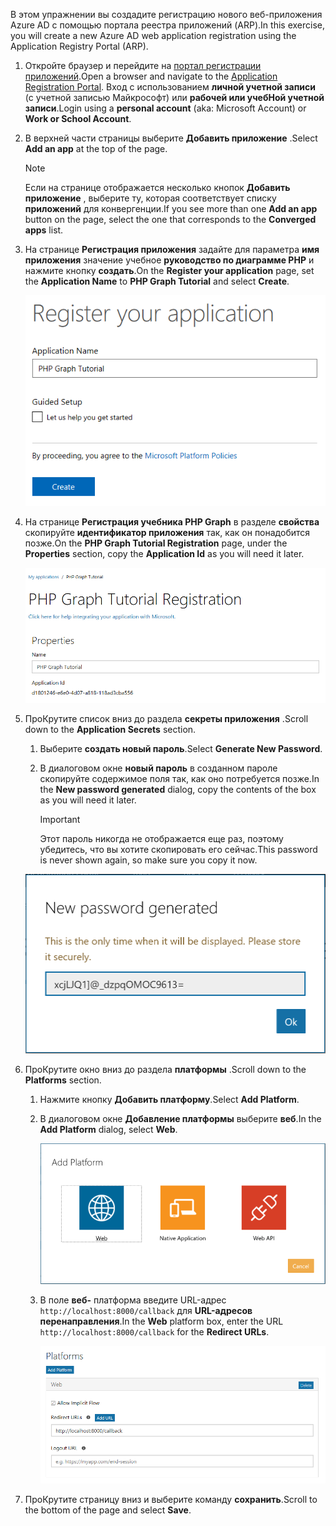 <!-- markdownlint-disable MD002 MD041 -->

<span data-ttu-id="31a66-101">В этом упражнении вы создадите регистрацию нового веб-приложения Azure AD с помощью портала реестра приложений (ARP).</span><span class="sxs-lookup"><span data-stu-id="31a66-101">In this exercise, you will create a new Azure AD web application registration using the Application Registry Portal (ARP).</span></span>

1. <span data-ttu-id="31a66-102">Откройте браузер и перейдите на [портал регистрации приложений](https://apps.dev.microsoft.com).</span><span class="sxs-lookup"><span data-stu-id="31a66-102">Open a browser and navigate to the [Application Registration Portal](https://apps.dev.microsoft.com).</span></span> <span data-ttu-id="31a66-103">Вход с использованием **личной учетной записи** (с учетной записью Майкрософт) или **рабочей или учебНой учетной записи**.</span><span class="sxs-lookup"><span data-stu-id="31a66-103">Login using a **personal account** (aka: Microsoft Account) or **Work or School Account**.</span></span>

1. <span data-ttu-id="31a66-104">В верхней части страницы выберите **Добавить приложение** .</span><span class="sxs-lookup"><span data-stu-id="31a66-104">Select **Add an app** at the top of the page.</span></span>

    > [!NOTE]
    > <span data-ttu-id="31a66-105">Если на странице отображается несколько кнопок **Добавить приложение** , выберите ту, которая соответствует списку **приложений** для конвергенции.</span><span class="sxs-lookup"><span data-stu-id="31a66-105">If you see more than one **Add an app** button on the page, select the one that corresponds to the **Converged apps** list.</span></span>

1. <span data-ttu-id="31a66-106">На странице **Регистрация приложения** задайте для параметра **имя приложения** значение учебное **руководство по диаграмме PHP** и нажмите кнопку **создать**.</span><span class="sxs-lookup"><span data-stu-id="31a66-106">On the **Register your application** page, set the **Application Name** to **PHP Graph Tutorial** and select **Create**.</span></span>

    ![Снимок экрана: создание нового приложения на веб-сайте портала регистрации приложений](./images/arp-create-app-01.png)

1. <span data-ttu-id="31a66-108">На странице **Регистрация учебника PHP Graph** в разделе **свойства** скопируйте **идентификатор приложения** так, как он понадобится позже.</span><span class="sxs-lookup"><span data-stu-id="31a66-108">On the **PHP Graph Tutorial Registration** page, under the **Properties** section, copy the **Application Id** as you will need it later.</span></span>

    ![Снимок экрана с ИДЕНТИФИКАТОРом только что созданного приложения](./images/arp-create-app-02.png)

1. <span data-ttu-id="31a66-110">ПроКрутите список вниз до раздела **секреты приложения** .</span><span class="sxs-lookup"><span data-stu-id="31a66-110">Scroll down to the **Application Secrets** section.</span></span>

    1. <span data-ttu-id="31a66-111">Выберите **создать новый пароль**.</span><span class="sxs-lookup"><span data-stu-id="31a66-111">Select **Generate New Password**.</span></span>
    1. <span data-ttu-id="31a66-112">В диалоговом окне **новый пароль** в созданном пароле скопируйте содержимое поля так, как оно потребуется позже.</span><span class="sxs-lookup"><span data-stu-id="31a66-112">In the **New password generated** dialog, copy the contents of the box as you will need it later.</span></span>

        > [!IMPORTANT]
        > <span data-ttu-id="31a66-113">Этот пароль никогда не отображается еще раз, поэтому убедитесь, что вы хотите скопировать его сейчас.</span><span class="sxs-lookup"><span data-stu-id="31a66-113">This password is never shown again, so make sure you copy it now.</span></span>

    ![Снимок экрана с новым паролем приложения](./images/arp-create-app-03.png)

1. <span data-ttu-id="31a66-115">ПроКрутите окно вниз до раздела **платформы** .</span><span class="sxs-lookup"><span data-stu-id="31a66-115">Scroll down to the **Platforms** section.</span></span>

    1. <span data-ttu-id="31a66-116">Нажмите кнопку **Добавить платформу**.</span><span class="sxs-lookup"><span data-stu-id="31a66-116">Select **Add Platform**.</span></span>
    1. <span data-ttu-id="31a66-117">В диалоговом окне **Добавление платформы** выберите **веб**.</span><span class="sxs-lookup"><span data-stu-id="31a66-117">In the **Add Platform** dialog, select **Web**.</span></span>

        ![Снимок экрана: создание платформы для приложения](./images/arp-create-app-04.png)

    1. <span data-ttu-id="31a66-119">В поле **веб-** платформа введите URL-адрес `http://localhost:8000/callback` для **URL-адресов перенаправления**.</span><span class="sxs-lookup"><span data-stu-id="31a66-119">In the **Web** platform box, enter the URL `http://localhost:8000/callback` for the **Redirect URLs**.</span></span>

        ![Снимок экрана: недавно добавленная веб-платформа для приложения](./images/arp-create-app-05.png)

1. <span data-ttu-id="31a66-121">ПроКрутите страницу вниз и выберите команду **сохранить**.</span><span class="sxs-lookup"><span data-stu-id="31a66-121">Scroll to the bottom of the page and select **Save**.</span></span>